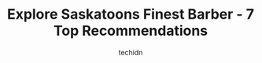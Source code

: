 ---
layout: ampstory
image: https://i0.wp.com/www.auto.or.id/wp-content/uploads/2023/06/tommy-guns-original-barbershop-0-saskatoon-1686324688.jpeg?resize=640,853
author: techidn
featured: false
description: Saskatoon, Saskatchewan, Canada is a haven for Barber enthusiasts, boasting an impressive array of 7 top-notch establishments. Whether youre a seasoned connoisseur or simply curious to expl
title: Explore Saskatoons Finest Barber - 7 Top Recommendations
cover:
   title: Explore Saskatoons Finest Barber - 7 Top Recommendations
   subtitle: AUTO.OR.ID
   background: https://www.auto.or.id/wp-content/uploads/2023/06/tommy-guns-original-barbershop-0-saskatoon-1686324688.jpeg

pages: 
 - layout: thirds
   top: <h1>#1 Tommy Guns Original Barbershop</h1>
   bottom: "<p>Good, open, no apt needed, pac man arcade game there and his friendly vibe!</p>"
   background: https://www.auto.or.id/wp-content/uploads/2023/06/tommy-guns-original-barbershop-1-saskatoon-1686324690.jpeg
   backgroundblur: true
 - layout: thirds
   top: <h1>#2 Tommy Guns Original Barbershop</h1>
   bottom: "<p>201 1 Ave S Unit 031C, Saskatoon, SK S7K 1J5, Canada</p>"
   background: https://www.auto.or.id/wp-content/uploads/2023/06/tommy-guns-original-barbershop-2-saskatoon-1686324690.jpeg
   cta:
      link: https://www.auto.or.id/explore-saskatoons-finest-barber-7-top-recommendations/
      text: Explore Saskatoons Finest Barber - 7 Top Recommendations
 - layout: thirds
   top: <h1>#3 Tommy Guns Original Barbershop</h1>
   bottom: "<p>115 Betts Ave unit 120, Saskatoon, SK S7M 1L2, Canada</p>"
   background: https://images.unsplash.com/photo-1636325781667-1bf90ed57efc?ixlib=rb-4.0.3&ixid=MnwxMjA3fDB8MHxwaG90by1wYWdlfHx8fGVufDB8fHx8&auto=format&fit=crop&w=640&h=853&q=80
   cta:
      link: https://www.auto.or.id/explore-saskatoons-finest-barber-7-top-recommendations/
      text: Explore Saskatoons Finest Barber - 7 Top Recommendations
 - layout: thirds
   top: <h1>#4 Top Notch Barbershop</h1>
   bottom: "<p>601 8 St E #2, Saskatoon, SK S7H 0R1, Canada</p>"
   background: https://images.unsplash.com/photo-1519752441410-d3ca70ecb937?ixlib=rb-4.0.3&ixid=MnwxMjA3fDB8MHxwaG90by1wYWdlfHx8fGVufDB8fHx8&auto=format&fit=crop&w=640&h=853&q=80
   cta:
      link: https://www.auto.or.id/explore-saskatoons-finest-barber-7-top-recommendations/
      text: Explore Saskatoons Finest Barber - 7 Top Recommendations
 - layout: thirds
   top: <h1>#5 King Cut Barbershop</h1>
   bottom: "<p>3210 Preston Ave S #20, Saskatoon, SK S7T 1C9, Canada</p>"
   background: https://images.unsplash.com/photo-1626302592999-700a9a2383f3?ixlib=rb-4.0.3&ixid=MnwxMjA3fDB8MHxwaG90by1wYWdlfHx8fGVufDB8fHx8&auto=format&fit=crop&w=640&h=853&q=80
   cta:
      link: https://www.auto.or.id/explore-saskatoons-finest-barber-7-top-recommendations/
      text: Explore Saskatoons Finest Barber - 7 Top Recommendations
 - layout: thirds
   top: <h1>#6 Premium Cut & Shave Barbershop</h1>
   bottom: "<p>311 Cope Ln #120, Saskatoon, SK S7T 0G3, Canada</p>"
   background: https://images.unsplash.com/photo-1532578498858-e21a39e0a449?ixlib=rb-4.0.3&ixid=MnwxMjA3fDB8MHxwaG90by1wYWdlfHx8fGVufDB8fHx8&auto=format&fit=crop&w=640&h=853&q=80
   cta:
      link: https://www.auto.or.id/explore-saskatoons-finest-barber-7-top-recommendations/
      text: Explore Saskatoons Finest Barber - 7 Top Recommendations
 - layout: thirds
   top: <h1>#7 Tommy Guns Original Barbershop</h1>
   bottom: "<p>1701 Preston Ave N #130, Saskatoon, SK S7N 4V2, Canada</p>"
   background: https://images.unsplash.com/photo-1503376780353-7e6692767b70?ixlib=rb-4.0.3&ixid=MnwxMjA3fDB8MHxwaG90by1wYWdlfHx8fGVufDB8fHx8&auto=format&fit=crop&w=640&h=853&q=80
   cta:
      link: https://www.auto.or.id/explore-saskatoons-finest-barber-7-top-recommendations/
      text: Explore Saskatoons Finest Barber - 7 Top Recommendations
 - layout: thirds
   middle: Continue reading...
   background: https://images.unsplash.com/photo-1627667928346-5fc86d099a5c?ixlib=rb-4.0.3&ixid=MnwxMjA3fDB8MHxwaG90by1wYWdlfHx8fGVufDB8fHx8&auto=format&fit=crop&w=640&h=853&q=80
   cta:
      link: https://www.auto.or.id/explore-saskatoons-finest-barber-7-top-recommendations/
      text: Explore Saskatoons Finest Barber - 7 Top Recommendations

---